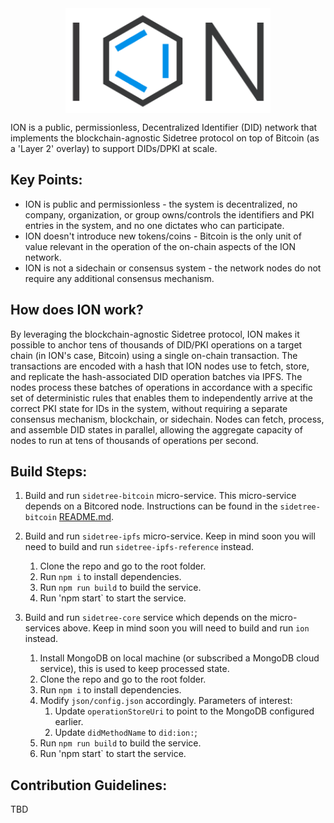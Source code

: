 
<img src="images/logo.png" style="display: block; height: 12em; margin: 0 auto;"/>

ION is a public, permissionless, Decentralized Identifier (DID) network that implements the blockchain-agnostic Sidetree protocol on top of Bitcoin (as a 'Layer 2' overlay) to support DIDs/DPKI at scale.

## Key Points:

- ION is public and permissionless - the system is decentralized, no company, organization, or group owns/controls the identifiers and PKI entries in the system, and no one dictates who can participate.
- ION doesn't introduce new tokens/coins - Bitcoin is the only unit of value relevant in the operation of the on-chain aspects of the ION network.
- ION is not a sidechain or consensus system - the network nodes do not require any additional consensus mechanism.

## How does ION work?

By leveraging the blockchain-agnostic Sidetree protocol, ION makes it possible to anchor tens of thousands of DID/PKI operations on a target chain (in ION's case, Bitcoin) using a single on-chain transaction. The transactions are encoded with a hash that ION nodes use to fetch, store, and replicate the hash-associated DID operation batches via IPFS. The nodes process these batches of operations in accordance with a specific set of deterministic rules that enables them to independently arrive at the correct PKI state for IDs in the system, without requiring a separate consensus mechanism, blockchain, or sidechain. Nodes can fetch, process, and assemble DID states in parallel, allowing the aggregate capacity of nodes to run at tens of thousands of operations per second.

## Build Steps:

1. Build and run `sidetree-bitcoin` micro-service. This micro-service depends on a Bitcored node. Instructions can be found in the `sidetree-bitcoin` [README.md](https://github.com/decentralized-identity/sidetree-bitcoin).

1. Build and run `sidetree-ipfs` micro-service. Keep in mind soon you will need to build and run `sidetree-ipfs-reference` instead.
   1. Clone the repo and go to the root folder.
   1. Run `npm i` to install dependencies.
   1. Run `npm run build` to build the service.
   1. Run 'npm start` to start the service.
1. Build and run `sidetree-core` service which depends on the micro-services above. Keep in mind soon you will need to build and run `ion` instead.
   1. Install MongoDB on local machine (or subscribed a MongoDB cloud service), this is used to keep processed state. 
   1. Clone the repo and go to the root folder.
   1. Run `npm i` to install dependencies.
   1. Modify `json/config.json` accordingly. Parameters of interest:
      1. Update `operationStoreUri` to point to the MongoDB configured earlier.
      1. Update `didMethodName` to `did:ion:`;
   1. Run `npm run build` to build the service.
   1. Run 'npm start` to start the service. 

## Contribution Guidelines:

TBD

